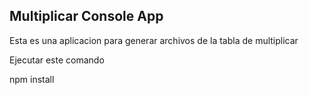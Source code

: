 
## Multiplicar Console App

Esta es una aplicacion para generar archivos de la tabla de multiplicar 

Ejecutar este comando

npm install